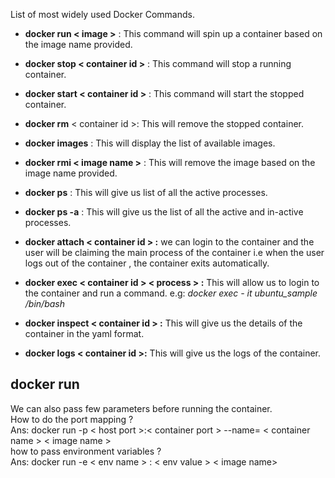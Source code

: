 List of most widely used Docker Commands.  

 - **docker run < image >** : This command will spin up a container based on the image name provided.  
 - **docker stop < container id >** : This command will stop a running container.  
 - **docker start < container id >** : This command will start the stopped container.  
 - **docker rm** < container id >:  This will remove the stopped container.  
 - **docker images** : This will display the list of available images.  
 - **docker rmi < image name >** : This will remove the image based on the image name provided.  
 - **docker ps** : This will give us list of all the active processes.  
 - **docker ps -a** : This will give us the list of all the active and in-active processes.  
 - **docker attach < container id > :** we can login to the container and the user will be claiming the main process of the container i.e
   when the user logs out of the container , the container exits
   automatically.

  - **docker exec < container id > < process > :** This will allow us to login to the container and run a command.   e.g: *docker exec - it
   ubuntu_sample /bin/bash*


 - **docker inspect < container id > :** This will give us the details of the container in the yaml format.
 - **docker logs < container id >:** This will give us the logs of the container.

## docker run
We can also pass few parameters before running the container.  
How to do the port mapping ?  
Ans: docker run  -p < host port >:< container port >  --name= < container name > < image name >  
how to pass environment variables ?  
Ans: docker run -e < env name > : < env value > < image name>  
